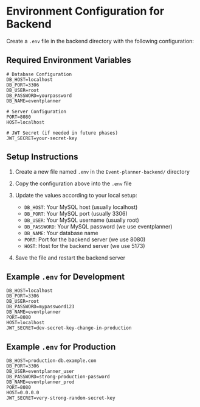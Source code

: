 # Environment Configuration for Backend

Create a `.env` file in the backend directory with the following configuration:

## Required Environment Variables

```env
# Database Configuration
DB_HOST=localhost
DB_PORT=3306
DB_USER=root
DB_PASSWORD=yourpassword
DB_NAME=eventplanner

# Server Configuration
PORT=8080
HOST=localhost

# JWT Secret (if needed in future phases)
JWT_SECRET=your-secret-key
```

## Setup Instructions

1. Create a new file named `.env` in the `Event-planner-backend/` directory
2. Copy the configuration above into the `.env` file
3. Update the values according to your local setup:
   - `DB_HOST`: Your MySQL host (usually localhost)
   - `DB_PORT`: Your MySQL port (usually 3306)
   - `DB_USER`: Your MySQL username (usually root)
   - `DB_PASSWORD`: Your MySQL password (we use eventplanner)
   - `DB_NAME`: Your database name
   - `PORT`: Port for the backend server (we use 8080)
   - `HOST`: Host for the backend server (we use 5173)

4. Save the file and restart the backend server

## Example `.env` for Development

```env
DB_HOST=localhost
DB_PORT=3306
DB_USER=root
DB_PASSWORD=mypassword123
DB_NAME=eventplanner
PORT=8080
HOST=localhost
JWT_SECRET=dev-secret-key-change-in-production
```

## Example `.env` for Production

```env
DB_HOST=production-db.example.com
DB_PORT=3306
DB_USER=eventplanner_user
DB_PASSWORD=strong-production-password
DB_NAME=eventplanner_prod
PORT=8080
HOST=0.0.0.0
JWT_SECRET=very-strong-random-secret-key
```

